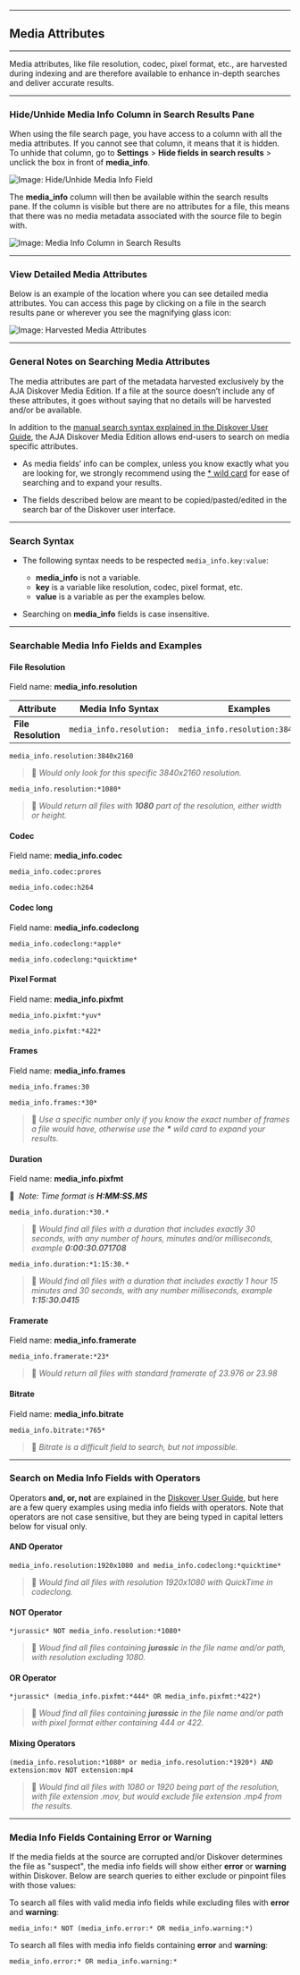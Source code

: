 ___
## Media Attributes
___

Media attributes, like file resolution, codec, pixel format, etc., are harvested during indexing and are therefore available to enhance in-depth searches and deliver accurate results.

___
### Hide/Unhide Media Info Column in Search Results Pane

When using the file search page, you have access to a column with all the media attributes. If you cannot see that column, it means that it is hidden. To unhide that column, go to  **Settings**  >  **Hide fields in search results**  > unclick the box in front of  **media_info**.

![Image: Hide/Unhide Media Info Field](images/image_aja_edition_mediainfo_hide_unhide_column.png)

The  **media_info** column will then be available within the search results pane. If the column is visible but there are no attributes for a file, this means that there was no media metadata associated with the source file to begin with.

![Image: Media Info Column in Search Results](images/image_aja_edition_mediainfo_column_in_search_results_pane.png)

___
### View Detailed Media Attributes

Below is an example of the location where you can see detailed media attributes. You can access this page by clicking on a file in the search results pane or wherever you see the magnifying glass icon:

![Image: Harvested Media Attributes](images/image_aja_edition_media_info_file_attributes.png)

___
### General Notes on Searching Media Attributes

The media attributes are part of the metadata harvested exclusively by the AJA Diskover Media Edition. If a file at the source doesn’t include any of these attributes, it goes without saying that no details will be harvested and/or be available.

In addition to the [manual search syntax explained in the Diskover User Guide](https://docs.diskoverdata.com/diskover_user_guide/#search_syntax), the AJA Diskover Media Edition allows end-users to search on media specific attributes.

- As media fields’ info can be complex, unless you know exactly what you are looking for, we strongly recommend using the [* wild card](https://docs.diskoverdata.com/diskover_user_guide/#wild-card) for ease of searching and to expand your results.

- The fields described below are meant to be copied/pasted/edited in the search bar of the Diskover user interface.

___
### Search Syntax

- The following syntax needs to be respected `media_info.key:value`:
    * **media_info** is not a variable.
    * **key** is a variable like resolution, codec, pixel format, etc.
    * **value** is a variable as per the examples below.

- Searching on **media_info** fields is case insensitive.

___
### Searchable Media Info Fields and Examples

#### File Resolution
Field name: **media_info.resolution**

| Attribute | Media Info Syntax | Examples |
| --- | --- | --- |
| **File Resolution** | ```media_info.resolution:``` | ```media_info.resolution:3840x2160``` |



```
media_info.resolution:3840x2160
```
> 🔎 _Would only look for this specific 3840x2160 resolution._

```
media_info.resolution:*1080*
``` 
> 🔎 _Would return all files with **1080** part of the resolution, either width or height._

#### Codec
Field name: **media_info.codec**

```
media_info.codec:prores
```

```
media_info.codec:h264
```

#### Codec long
Field name: **media_info.codeclong**
```
media_info.codeclong:*apple*
```

```
media_info.codeclong:*quicktime*
```

#### Pixel Format
Field name: **media_info.pixfmt**

```
media_info.pixfmt:*yuv*
```

```
media_info.pixfmt:*422*
```

#### Frames
Field name: **media_info.frames**

```
media_info.frames:30
```

```
media_info.frames:*30*
```

> 🔎 _Use a specific number only if you know the exact number of frames a file would have, otherwise use the **\*** wild card to expand your results._


#### Duration
Field name: **media_info.pixfmt**

🔆 &nbsp;_Note: Time format is **H:MM:SS.MS**_

```
media_info.duration:*30.*
```

> 🔎 _Would find all files with a duration that includes exactly 30 seconds, with any number of hours, minutes and/or milliseconds, example **0:00:30.071708**_

```
media_info.duration:*1:15:30.*
```

> 🔎 _Would find all files with a duration that includes exactly 1 hour 15 minutes and 30 seconds, with any number milliseconds, example **1:15:30.0415**_

#### Framerate
Field name: **media_info.framerate**

```
media_info.framerate:*23*
```

> 🔎 _Would return all files with standard framerate of 23.976 or 23.98_

#### Bitrate
Field name: **media_info.bitrate**

```
media_info.bitrate:*765*
```

> 🔎 _Bitrate is a difficult field to search, but not impossible._

___
### Search on Media Info Fields with Operators
Operators **and, or, not** are explained in the [Diskover User Guide](https://docs.diskoverdata.com/diskover_user_guide/#operators), but here are a few query examples using media info fields with operators. Note that operators are not case sensitive, but they are being typed in capital letters below for visual only.

#### AND Operator

```
media_info.resolution:1920x1080 and media_info.codeclong:*quicktime*
```

> 🔎 _Would find all files with resolution 1920x1080 with QuickTime in codeclong._
 
#### NOT Operator

```
*jurassic* NOT media_info.resolution:*1080*
```

> 🔎 _Woud find all files containing **jurassic** in the file name and/or path, with resolution excluding 1080._
 
 
#### OR Operator

```
*jurassic* (media_info.pixfmt:*444* OR media_info.pixfmt:*422*)
```

> 🔎 _Woud find all files containing **jurassic** in the file name and/or path with pixel format either containing 444 or 422._

#### Mixing Operators

```
(media_info.resolution:*1080* or media_info.resolution:*1920*) AND extension:mov NOT extension:mp4
```

> 🔎 _Would find all files with 1080 or 1920 being part of the resolution, with file extension .mov, but would exclude file extension .mp4 from the results._

___
### Media Info Fields Containing Error or Warning

If the media fields at the source are corrupted and/or Diskover determines the file as "suspect", the media info fields will show either **error** or **warning** within Diskover. Below are search queries to either exclude or pinpoint files with those values:

To search all files with valid media info fields while excluding files with **error** and **warning**:

```
media_info:* NOT (media_info.error:* OR media_info.warning:*)
```

To search all files with media info fields containing **error** and **warning**:

```
media_info.error:* OR media_info.warning:*
```
